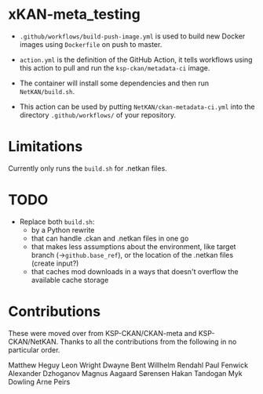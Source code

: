 # xKAN-meta_testing
* `.github/workflows/build-push-image.yml` is used to build new Docker images using `Dockerfile` on push to master.
* `action.yml` is the definition of the GitHub Action, it tells workflows using this action to pull and run the `ksp-ckan/metadata-ci` image.
* The container will install some dependencies and then run `NetKAN/build.sh`.

* This action can be used by putting `NetKAN/ckan-metadata-ci.yml` into the directory `.github/workflows/` of your repository.

# Limitations
Currently only runs the `build.sh` for .netkan files.


# TODO
* Replace both `build.sh`:
  * by a Python rewrite
  * that can handle .ckan and .netkan files in one go
  * that makes less assumptions about the environment, like target branch (->`github.base_ref`), or the location of the .netkan files (create input?)
  * that caches mod downloads in a ways that doesn't overflow the available cache storage



Contributions
=============

These were moved over from KSP-CKAN/CKAN-meta and KSP-CKAN/NetKAN. Thanks
to all the contributions from the following in no particular order.

Matthew Heguy
Leon Wright
Dwayne Bent
Willhelm Rendahl
Paul Fenwick
Alexander Dzhoganov
Magnus Aagaard Sørensen
Hakan Tandogan
Myk Dowling
Arne Peirs
